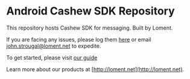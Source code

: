 # Android Cashew SDK Repository

This repository hosts Cashew SDK for messaging. Built by Loment.

If you are facing any issues, please log them [here](https://github.com/Loment/sdk-cashew-android/issues) or email <john.strougal@loment.net> to expedite.

To get started, please visit [our guide](https://github.com/Loment/sdk-cashew-android/wiki)

Learn more about our products at [http://loment.net](http://loment.net).
